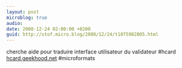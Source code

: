 ```yaml
---
layout: post
microblog: true
audio: 
date: 2008-12-24 02:00:00 +0200
guid: http://xtof.micro.blog/2008/12/24/t1075982805.html
---
```

cherche aide pour traduire interface utilisateur du validateur #hcard [hcard.geekhood.net](http://hcard.geekhood.net/) #microformats
